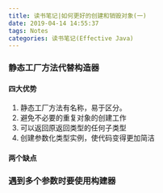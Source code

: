 ```yaml
---
title: 读书笔记|如何更好的创建和销毁对象(一)
date: 2019-04-14 14:55:37
tags: Notes
categories: 读书笔记(Effective Java) 
---
```


### 静态工厂方法代替构造器

#### 四大优势
1. 静态工厂方法有名称，易于区分。
2. 避免不必要的重复对象的创建工作
3. 可以返回原返回类型的任何子类型
4. 创建参数化类型实例，使代码变得更加简洁

#### 两个缺点


### 遇到多个参数时要使用构建器

